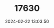 ---
title: "17630"
category: "Plethodon caddoensis"
draft: false
date: 2024-02-22 13:03:50
languages:
  English: ["Caddo Mountain Salamander"]
---